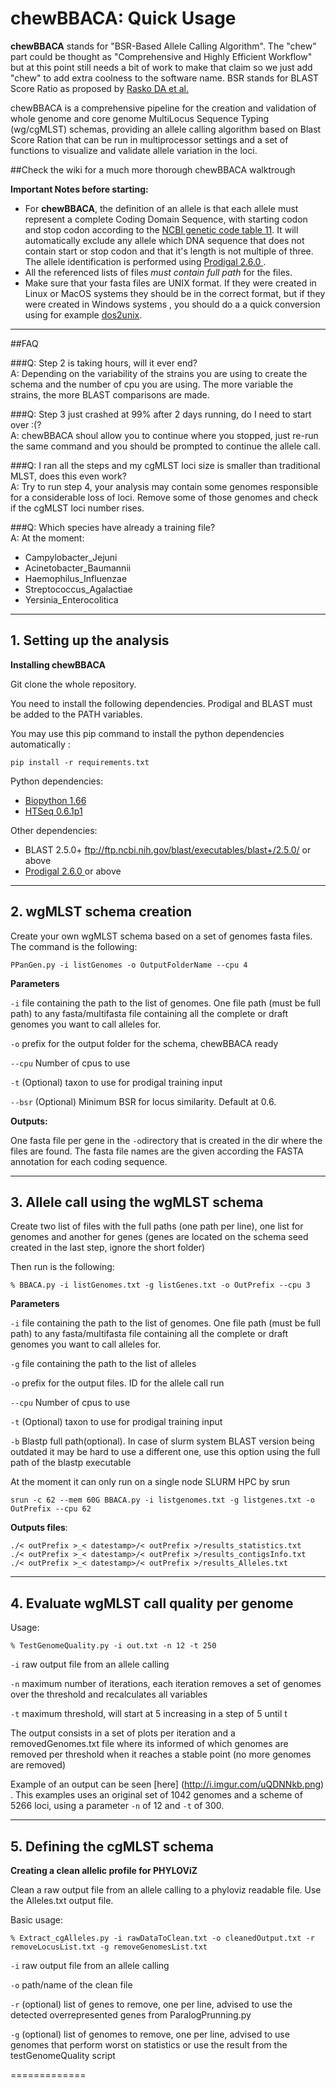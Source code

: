 # chewBBACA: Quick Usage

**chewBBACA** stands for "BSR-Based Allele Calling Algorithm". The "chew" part could be thought as "Comprehensive and  Highly Efficient Workflow" but at this point still needs a bit of work to make that claim so we just add "chew" to add extra coolness to the software name. BSR stands for BLAST Score Ratio as proposed by  [Rasko DA et al.](http://bmcbioinformatics.biomedcentral.com/articles/10.1186/1471-2105-6-2) 

chewBBACA is a comprehensive pipeline for the creation and validation of whole genome and core genome MultiLocus Sequence Typing (wg/cgMLST) schemas, providing an allele calling algorithm based on Blast Score Ration that can be run in multiprocessor settings and a set of functions to visualize and validate allele variation in the loci.


##Check the wiki for a much more thorough chewBBACA walktrough

**Important Notes before starting:**

 - For **chewBBACA**, the definition of an allele is that each allele
   must represent a complete Coding Domain Sequence, with starting codon and stop codon according to the [NCBI genetic code table 11](http://www.ncbi.nlm.nih.gov/Taxonomy/Utils/wprintgc.cgi). It will automatically exclude any allele which DNA sequence that does not contain start or stop codon and that it's length is not multiple of three. The allele identification is performed using [Prodigal 2.6.0 ](https://github.com/hyattpd/prodigal/releases/). 
 - All the referenced lists of files *must contain full path* for the files.
 - Make sure that your fasta files are UNIX format. If they were created in Linux or MacOS systems they should be in the correct format, but if they were created in Windows systems , you should do a a quick conversion using for example [dos2unix](http://linuxcommand.org/man_pages/dos2unix1.html).

----------
##FAQ

###Q: Step 2 is taking hours, will it ever end?  
A: Depending on the variability of the strains you are using to create the schema and the number of cpu you are using. The more variable the strains, the more BLAST comparisons are made.

###Q: Step 3 just crashed at 99% after 2 days running, do I need to start over :(?  
A: chewBBACA shoul allow you to continue where you stopped, just re-run the same command and you should be prompted to continue the allele call.

###Q: I ran all the steps and my cgMLST loci size is smaller than traditional MLST, does this even work?  
A: Try to run step 4, your analysis may contain some genomes responsible for a considerable loss of loci. Remove some of those genomes and check if the cgMLST loci number rises.

###Q: Which species have already a training file?  
A: At the moment:
 - Campylobacter_Jejuni
 - Acinetobacter_Baumannii
 - Haemophilus_Influenzae
 - Streptococcus_Agalactiae
 - Yersinia_Enterocolitica

----------

## 1. Setting up the analysis

**Installing chewBBACA**

Git clone the whole repository.

You need to install the following dependencies. Prodigal and BLAST must be added to the PATH variables.

You may use this pip command to install the python dependencies automatically :

```
pip install -r requirements.txt
```


Python dependencies:
* [Biopython 1.66 ](http://biopython.org/wiki/Main_Page)
* [HTSeq 0.6.1p1](http://www-huber.embl.de/users/anders/HTSeq/doc/overview.html)


Other dependencies:
* BLAST 2.5.0+ ftp://ftp.ncbi.nih.gov/blast/executables/blast+/2.5.0/ or above
* [Prodigal 2.6.0 ](https://github.com/hyattpd/prodigal/releases/) or above

----------

## 2. wgMLST schema creation

Create your own wgMLST schema based on a set of genomes fasta files. The command is the following:

`PPanGen.py -i listGenomes -o OutputFolderName --cpu 4`

**Parameters**

`-i` file containing the path to the list of genomes. One file path (must be full path) to any fasta/multifasta file containing all the complete or draft genomes you want to call alleles for.

`-o` prefix for the output folder for the schema, chewBBACA ready

`--cpu` Number of cpus to use

`-t` (Optional) taxon to use for prodigal training input

`--bsr` (Optional) Minimum BSR for locus similarity. Default at 0.6. 

**Outputs:** 

One fasta file per gene in the `-o`directory that is created in the dir where the files are found. The fasta file names are the given according the FASTA annotation for each coding sequence. 

----------

## 3.  Allele call using the wgMLST schema 

Create two list of files with the full paths (one path per line), one list for genomes and another for genes (genes are located on the schema seed created in the last step, ignore the short folder)

Then run is the following:

	% BBACA.py -i listGenomes.txt -g listGenes.txt -o OutPrefix --cpu 3 

**Parameters** 

`-i` file containing the path to the list of genomes. One file path (must be full path) to any fasta/multifasta file containing all the complete or draft genomes you want to call alleles for.

`-g` file containing the path to the list of alleles

`-o` prefix for the output files. ID for the allele call run

`--cpu` Number of cpus to use 

`-t` (Optional) taxon to use for prodigal training input

`-b` Blastp full path(optional). In case of slurm system BLAST version being outdated it may be hard to use a different one, use this option using the full path of the blastp executable


At the moment it can only run on a single node SLURM HPC by  srun  

`srun -c 62 --mem 60G BBACA.py -i listgenomes.txt -g listgenes.txt -o OutPrefix --cpu 62`

**Outputs files**:
```
./< outPrefix >_< datestamp>/< outPrefix >/results_statistics.txt
./< outPrefix >_< datestamp>/< outPrefix >/results_contigsInfo.txt
./< outPrefix >_< datestamp>/< outPrefix >/results_Alleles.txt 
```


----------

## 4. Evaluate wgMLST call quality per genome


Usage:


	% TestGenomeQuality.py -i out.txt -n 12 -t 250
	
`-i` raw output file from an allele calling

`-n` maximum number of iterations, each iteration removes a set of genomes over the threshold and recalculates all variables

`-t` maximum threshold, will start at 5 increasing in a step of 5 until t

The output consists in a set of plots per iteration and a removedGenomes.txt file where its informed of which genomes are removed per threshold when it reaches a stable point (no more genomes are removed)

Example of an output can be seen [here] (http://i.imgur.com/uQDNNkb.png) . This examples uses an original set of 1042 genomes and a scheme of 5266 loci, using a parameter `-n` of 12 and `-t` of 300.

----------
## 5. Defining the cgMLST schema

 **Creating a clean allelic profile for PHYLOViZ** 
 
Clean a raw output file from an allele calling to a phyloviz readable file. Use the Alleles.txt output file.


Basic usage:

	% Extract_cgAlleles.py -i rawDataToClean.txt -o cleanedOutput.txt -r removeLocusList.txt -g removeGenomesList.txt
	
`-i` raw output file from an allele calling

`-o` path/name of the clean file

`-r` (optional) list of genes to remove, one per line, advised to use the detected overrepresented genes from ParalogPrunning.py

`-g` (optional) list of genomes to remove, one per line, advised to use genomes that perform worst on statistics or use the result from the testGenomeQuality script


=============
